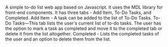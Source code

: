 A simple to-do list web app based on Javascript. It uses the MDL library for front-end components.
It has three tabs - Add Item, To-Do Tasks, and Completed.
Add Item - A task can be added to the list of To-Do Tasks.
To-Do Tasks—This tab lists the user's current list of to-do tasks. The user has the option to mark a task as completed and move it to the completed tab or delete it from the list altogether.
Completed - Lists the completed tasks of the user and an option to delete them from the list.
